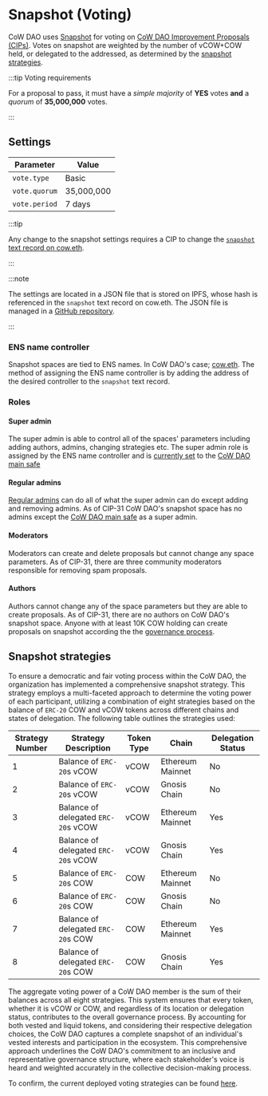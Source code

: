 # Snapshot (Voting)

CoW DAO uses [Snapshot](https://snapshot.org/#/cow.eth) for voting on [CoW DAO Improvement Proposals (CIPs)](process/#cow-dao-improvement-proposals-cips). Votes on snapshot are weighted by the number of vCOW+COW held, or delegated to the addressed, as determined by the [snapshot strategies](#snapshot-strategies).

:::tip Voting requirements

For a proposal to pass, it must have a _simple majority_ of **YES** votes **and** a _quorum_ of **35,000,000** votes.

:::

## Settings

| **Parameter** | **Value** |
| --- | --- |
| `vote.type` | Basic |
| `vote.quorum` | 35,000,000 |
| `vote.period` | 7 days |

:::tip

Any change to the snapshot settings requires a CIP to change the [`snapshot` text record on cow.eth](https://app.ens.domains/cow.eth).

:::

:::note

The settings are located in a JSON file that is stored on IPFS, whose hash is referenced in the `snapshot` text record on cow.eth. The JSON file is managed in a [GitHub repository](https://github.com/cowprotocol/snapshot-settings).

:::

### ENS name controller

Snapshot spaces are tied to ENS names. In CoW DAO's case; [cow.eth](https://app.ens.domains/cow.eth). The method of assigning the ENS name controller is by adding the address of the desired controller to the `snapshot` text record.

### Roles

#### Super admin

The super admin is able to control all of the spaces' parameters including adding authors, admins, changing strategies etc. The super admin role is assigned by the ENS name controller and is [currently set](https://app.ens.domains/cow.eth) to the [CoW DAO main safe](https://app.safe.global/eth:0xcA771eda0c70aA7d053aB1B25004559B918FE662/home)

#### Regular admins

[Regular admins](https://snapshot.org/#/cow.eth/about) can do all of what the super admin can do except adding and removing admins. As of CIP-31 CoW DAO's snapshot space has no admins except the [CoW DAO main safe](https://app.safe.global/eth:0xcA771eda0c70aA7d053aB1B25004559B918FE662/home) as a super admin.

#### Moderators

Moderators can create and delete proposals but cannot change any space parameters. As of CIP-31, there are three community moderators responsible for removing spam proposals.

#### Authors

Authors cannot change any of the space parameters but they are able to create proposals.  As of CIP-31, there are no authors on CoW DAO's snapshot space. Anyone with at least 10K COW holding can create proposals on snapshot according the the [governance process](process). 

## Snapshot strategies

To ensure a democratic and fair voting process within the CoW DAO, the organization has implemented a comprehensive snapshot strategy. This strategy employs a multi-faceted approach to determine the voting power of each participant, utilizing a combination of eight strategies based on the balance of `ERC-20` COW and vCOW tokens across different chains and states of delegation. The following table outlines the strategies used:

| Strategy Number | Strategy Description | Token Type | Chain | Delegation Status |
|--- | --- | --- | --- | --- |
| 1 | Balance of `ERC-20`s vCOW | vCOW | Ethereum Mainnet | No |
| 2 | Balance of `ERC-20`s vCOW | vCOW | Gnosis Chain | No |
| 3 | Balance of delegated `ERC-20`s vCOW | vCOW | Ethereum Mainnet | Yes |
| 4 | Balance of delegated `ERC-20`s vCOW | vCOW | Gnosis Chain  | Yes |
| 5 | Balance of `ERC-20`s COW | COW | Ethereum Mainnet | No |
| 6 | Balance of `ERC-20`s COW | COW | Gnosis Chain  | No |
| 7 | Balance of delegated `ERC-20`s COW | COW | Ethereum Mainnet | Yes |
| 8 | Balance of delegated `ERC-20`s COW | COW | Gnosis Chain  | Yes  |

The aggregate voting power of a CoW DAO member is the sum of their balances across all eight strategies. This system ensures that every token, whether it is vCOW or COW, and regardless of its location or delegation status, contributes to the overall governance process. By accounting for both vested and liquid tokens, and considering their respective delegation choices, the CoW DAO captures a complete snapshot of an individual's vested interests and participation in the ecosystem. This comprehensive approach underlines the CoW DAO's commitment to an inclusive and representative governance structure, where each stakeholder's voice is heard and weighted accurately in the collective decision-making process.

To confirm, the current deployed voting strategies can be found [here](https://snapshot.org/#/cow.eth/about).
